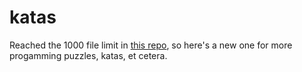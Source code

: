katas
=====

Reached the 1000 file limit in [this repo](https://github.com/kellyi/rubyeuler), so here's a new one for more progamming puzzles, katas, et cetera.
